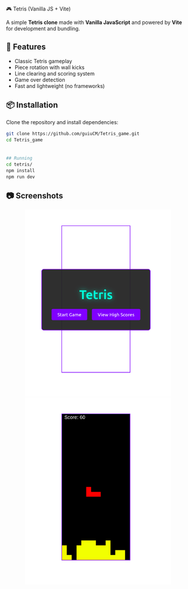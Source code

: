  🎮 Tetris (Vanilla JS + Vite)

A simple **Tetris clone** made with **Vanilla JavaScript** and powered by **Vite** for development and bundling.

## 🚀 Features
- Classic Tetris gameplay
- Piece rotation with wall kicks
- Line clearing and scoring system
- Game over detection
- Fast and lightweight (no frameworks)

## 📦 Installation
Clone the repository and install dependencies:

```bash
git clone https://github.com/guiuCM/Tetris_game.git
cd Tetris_game


## Running
cd tetris/
npm install
npm run dev

```


## 📷 Screenshots

<p align="center">
  <img src="tetris/img.png" alt="Tetris Start Screen" width="400"/>
  <img src="tetris/img_game.png" alt="Tetris Gameplay" width="400"/>
</p>
